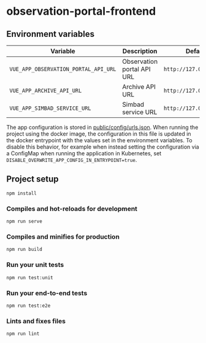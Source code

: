 # observation-portal-frontend

## Environment variables

| Variable                             | Description                | Default                 |
| ------------------------------------ | -------------------------- | ----------------------- |
| `VUE_APP_OBSERVATION_PORTAL_API_URL` | Observation portal API URL | `http://127.0.0.1:8000` |
| `VUE_APP_ARCHIVE_API_URL`            | Archive API URL            | `http://127.0.0.1:8000` |
| `VUE_APP_SIMBAD_SERVICE_URL`         | Simbad service URL         | `http://127.0.0.1:8000` |

The app configuration is stored in [public/config/urls.json](public/config/urls.json). When
running the project using the docker image, the configuration in this file is updated in the
docker entrypoint with the values set in the environment variables. To disable this behavior,
for example when instead setting the configuration via a ConfigMap when running the application
in Kubernetes, set `DISABLE_OVERWRITE_APP_CONFIG_IN_ENTRYPOINT=true`.

## Project setup
```
npm install
```

### Compiles and hot-reloads for development
```
npm run serve
```

### Compiles and minifies for production
```
npm run build
```

### Run your unit tests
```
npm run test:unit
```

### Run your end-to-end tests
```
npm run test:e2e
```

### Lints and fixes files
```
npm run lint
```
